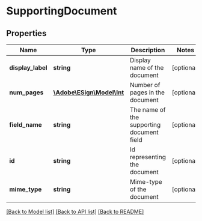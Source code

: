 # SupportingDocument

## Properties
Name | Type | Description | Notes
------------ | ------------- | ------------- | -------------
**display_label** | **string** | Display name of the document | [optional] 
**num_pages** | [**\Adobe\ESign\\Model\Int**](Int.md) | Number of pages in the document | [optional] 
**field_name** | **string** | The name of the supporting document field | [optional] 
**id** | **string** | Id representing the document | [optional] 
**mime_type** | **string** | Mime-type of the document | [optional] 

[[Back to Model list]](../README.md#documentation-for-models) [[Back to API list]](../README.md#documentation-for-api-endpoints) [[Back to README]](../README.md)



